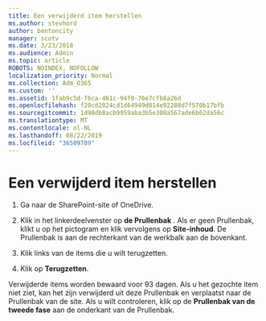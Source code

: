 ```yaml
---
title: Een verwijderd item herstellen
ms.author: stevhord
author: bentoncity
manager: scotv
ms.date: 3/23/2018
ms.audience: Admin
ms.topic: article
ROBOTS: NOINDEX, NOFOLLOW
localization_priority: Normal
ms.collection: Adm_O365
ms.custom: ''
ms.assetid: 1fab9c5d-f6ca-461c-94f0-76e7cfb8a26d
ms.openlocfilehash: f20cd2024cd1d64949d014e92280d7f570b17bfb
ms.sourcegitcommit: 1d98db8acb9959aba3b5e308a567ade6b62da56c
ms.translationtype: MT
ms.contentlocale: nl-NL
ms.lasthandoff: 08/22/2019
ms.locfileid: "36509789"
---
```

# <a name="restore-a-deleted-item"></a>Een verwijderd item herstellen

1. Ga naar de SharePoint-site of OneDrive.
    
2. Klik in het linkerdeelvenster op **de Prullenbak** . Als er geen Prullenbak, klikt u op het pictogram en klik vervolgens op **Site-inhoud**. De Prullenbak is aan de rechterkant van de werkbalk aan de bovenkant.
    
3. Klik links van de items die u wilt terugzetten.
    
4. Klik op **Terugzetten**.
    
Verwijderde items worden bewaard voor 93 dagen. Als u het gezochte item niet ziet, kan het zijn verwijderd uit deze Prullenbak en verplaatst naar de Prullenbak van de site. Als u wilt controleren, klik op de **Prullenbak van de tweede fase** aan de onderkant van de Prullenbak. 
  

